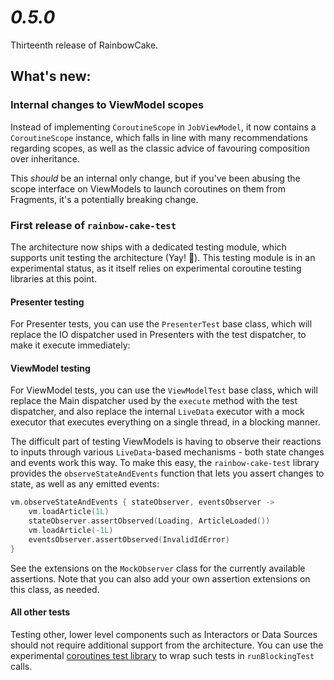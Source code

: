 # *0.5.0*

Thirteenth release of RainbowCake.

## What's new:

### Internal changes to ViewModel scopes

Instead of implementing `CoroutineScope` in `JobViewModel`, it now contains a `CoroutineScope` instance, which falls in line with many recommendations regarding scopes, as well as the classic advice of favouring composition over inheritance.

This _should_ be an internal only change, but if you've been abusing the scope interface on ViewModels to launch coroutines on them from Fragments, it's a potentially breaking change.

### First release of `rainbow-cake-test`

The architecture now ships with a dedicated testing module, which supports unit testing the architecture (Yay! 🎉). This testing module is in an experimental status, as it itself relies on experimental coroutine testing libraries at this point.

#### Presenter testing

For Presenter tests, you can use the `PresenterTest` base class, which will replace the IO dispatcher used in Presenters with the test dispatcher, to make it execute immediately:

#### ViewModel testing

For ViewModel tests, you can use the `ViewModelTest` base class, which will replace the Main dispatcher used by the `execute` method with the test dispatcher, and also replace the internal `LiveData` executor with a mock executor that executes everything on a single thread, in a blocking manner.

The difficult part of testing ViewModels is having to observe their reactions to inputs through various `LiveData`-based mechanisms - both state changes and events work this way. To make this easy, the `rainbow-cake-test` library provides the `observeStateAndEvents` function that lets you assert changes to state, as well as any emitted events:

```kotlin
vm.observeStateAndEvents { stateObserver, eventsObserver ->
    vm.loadArticle(1L)
    stateObserver.assertObserved(Loading, ArticleLoaded())
    vm.loadArticle(-1L)
    eventsObserver.assertObserved(InvalidIdError)
}
```

See the extensions on the `MockObserver` class for the currently available assertions. Note that you can also add your own assertion extensions on this class, as needed.

#### All other tests

Testing other, lower level components such as Interactors or Data Sources should not require additional support from the architecture. You can use the experimental [coroutines test library](https://github.com/Kotlin/kotlinx.coroutines/tree/master/kotlinx-coroutines-test) to wrap such tests in `runBlockingTest` calls.

